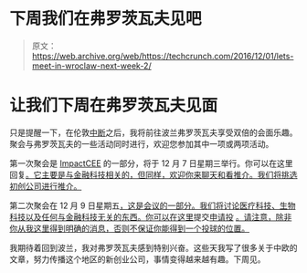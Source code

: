 # 下周我们在弗罗茨瓦夫见吧 

> 原文：<https://web.archive.org/web/https://techcrunch.com/2016/12/01/lets-meet-in-wroclaw-next-week-2/>

# 让我们下周在弗罗茨瓦夫见面

只是提醒一下，在伦敦[中断](https://web.archive.org/web/20221226070727/https://techcrunch.com/event-info/disrupt-london-2016/)之后，我将前往波兰弗罗茨瓦夫享受双倍的会面乐趣。聚会与弗罗茨瓦夫的一些活动同时进行，欢迎您参加其中一项或两项活动。

第一次聚会是 [ImpactCEE](https://web.archive.org/web/20221226070727/http://impactcee.com/) 的一部分，将于 12 月 7 日星期三举行。你可以在这里回复[。它主要是与金融科技相关的，但同样，欢迎你来聊天和看推介。我们将挑选初创公司进行推介。](https://web.archive.org/web/20221226070727/https://www.eventbrite.com/e/impactcee-and-plug-in-a-meetup-and-pitch-off-with-john-biggs-tickets-29513800572)

第二次聚会在 12 月 9 日星期五[，这是会议的一部分。我们将讨论医疗科技、生物科技以及任何与金融科技无关的东西。你可以在这里](https://web.archive.org/web/20221226070727/https://www.eventbrite.com/e/in-ference-tickets-29698276344?aff=ehomecard)提交[申请投](https://web.archive.org/web/20221226070727/https://arkleyvc.typeform.com/to/IGyW7i) [。请注意，除非你从我这里得到明确的消息，否则不保证你能得到一个投球的位置。](https://web.archive.org/web/20221226070727/https://arkleyvc.typeform.com/to/IGyW7i)

我期待着回到波兰，我对弗罗茨瓦夫感到特别兴奋。这些天我写了很多关于中欧的文章，努力传播这个地区的新创业公司，事情变得越来越有趣。下周见。